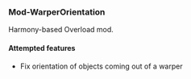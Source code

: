 ### Mod-WarperOrientation

Harmony-based Overload mod.

#### Attempted features

* Fix orientation of objects coming out of a warper